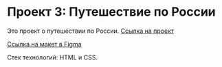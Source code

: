 # Проект 3: Путешествие по России


Это проект о путешествии по России.
[Ссылка на проект](https://nikotin161.github.io/russian-travel/)

[Ссылка на макет в Figma](https://www.figma.com/file/5S2WSbEFL6awjVWJ0NWL8Q/Sprint-3_-Russia-_-desktop-mobile?node-id=28503%3A0)

Стек технологий: HTML и CSS.